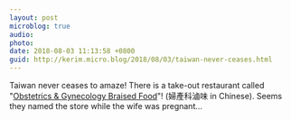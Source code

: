 ```yaml
---
layout: post
microblog: true
audio: 
photo: 
date: 2018-08-03 11:13:58 +0800
guid: http://kerim.micro.blog/2018/08/03/taiwan-never-ceases.html
---
```

Taiwan never ceases to amaze! There is a take-out restaurant called "[Obstetrics & Gynecology Braised Food](https://travel.ettoday.net/article/1106159.htm)"! (婦產科滷味 in Chinese). Seems they named the store while the wife was pregnant…
